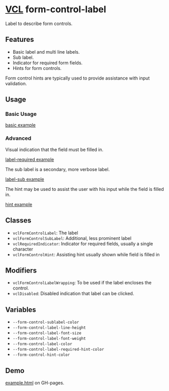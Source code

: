 # [VCL](https://github.com/vcl/vcl/doc) form-control-label

Label to describe form controls.

## Features

- Basic label and multi line labels.
- Sub label.
- Indicator for required form fields.
- Hints for form controls.

Form control hints are typically used to provide assistance with input
validation.

## Usage

### Basic Usage

[basic example](/demo/example-basic.html)

### Advanced

Visual indication that the field must be filled in.

[label-required example](/demo/example-label-required.html)

The sub label is a secondary, more verbose label.

[label-sub example](/demo/example-label-sub.html)

The hint may be used to assist the user with his input while the field is filled in.

[hint example](/demo/example-hint.html)

## Classes

- `vclFormControlLabel`: The label
- `vclFormControlSubLabel`: Additional, less prominent label
- `vclRequiredIndicator`: Indicator for required fields, usually a single character
- `vclFormControlHint`: Assisting hint usually shown while field is filled in

## Modifiers

- `vclFormControlLabelWrapping`: To be used if the label encloses the control.
- `vclDisabled`: Disabled indication that label can be clicked.

## Variables

- `--form-control-sublabel-color`
- `--form-control-label-line-height`
- `--form-control-label-font-size`
- `--form-control-label-font-weight`
- `--form-control-label-color`
- `--form-control-label-required-hint-color`
- `--form-control-hint-color`

## Demo

[example.html](/demo/example.html) on GH-pages.
